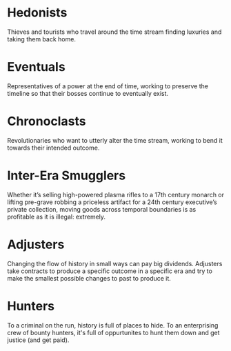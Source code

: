 
# Hedonists
Thieves and tourists who travel around the time stream finding luxuries and taking them back home.

# Eventuals
Representatives of a power at the end of time, working to preserve the timeline so that their bosses continue to eventually exist.

# Chronoclasts
Revolutionaries who want to utterly alter the time stream, working to bend it towards their intended outcome.

# Inter-Era Smugglers
Whether it’s selling high-powered plasma rifles to a 17th century monarch or lifting pre-grave robbing a priceless artifact for a 24th century executive’s private collection, moving goods across temporal boundaries is as profitable as it is illegal: extremely.

# Adjusters
Changing the flow of history in small ways can pay big dividends. Adjusters take contracts to produce a specific outcome in a specific era and try to make the smallest possible changes to past to produce it.

# Hunters
To a criminal on the run, history is full of places to hide. To an enterprising crew of bounty hunters, it's full of oppurtunites to hunt them down and get justice (and get paid). 
